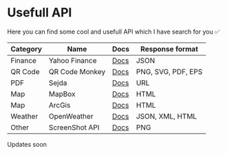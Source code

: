 # Usefull API

Here you can find some cool and usefull API which I have search for you ✅

| Category | Name           | Docs                                                          | Response format              |
|----------|----------------|---------------------------------------------------------------|------------------------------|
| Finance  | Yahoo Finance  | [Docs](https://www.yahoofinanceapi.com/)                      | JSON                         |
| QR Code  | QR Code Monkey | [Docs](https://www.qrcode-monkey.com/qr-code-api-with-logo/)  | PNG, SVG, PDF, EPS           |
| PDF      | Sejda          | [Docs](https://www.sejda.com/developers#web-open-files)       | URL                          |
| Map      | MapBox         | [Docs](https://docs.mapbox.com/)                              | HTML                         |
| Map      | ArcGis         | [Docs](https://developers.arcgis.com/javascript/latest/)      | HTML                         |
| Weather  | OpenWeather    | [Docs](https://openweathermap.org/)                           | JSON, XML, HTML              |
| Other    | ScreenShot API | [Docs](https://docs.screenshotapi.net/?ref=redirect)          | PNG                          |

Updates soon
